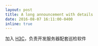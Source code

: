 ```yaml
---
layout: post
title: A long announcement with details
date: 2016-08-07 16:11:00-0400
inline: true
---
```


加入 [H3C](https://www.h3c.com/en/)，负责开发服务器配套巡检软件
